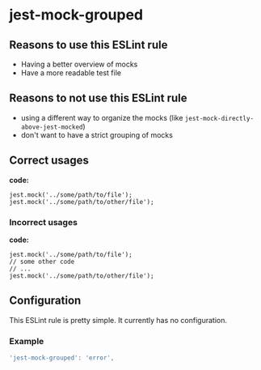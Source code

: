 # jest-mock-grouped

## Reasons to use this ESLint rule

* Having a better overview of mocks
* Have a more readable test file

## Reasons to not use this ESLint rule

* using a different way to organize the mocks (like `jest-mock-directly-above-jest-mocked`)
* don't want to have a strict grouping of mocks

## Correct usages


**code:**
```
jest.mock('../some/path/to/file');
jest.mock('../some/path/to/other/file');
```

### Incorrect usages

**code:**
```
jest.mock('../some/path/to/file');
// some other code
// ...
jest.mock('../some/path/to/other/file');
```

## Configuration

This ESLint rule is pretty simple. It currently has no configuration.

### Example

```js
'jest-mock-grouped': 'error',
```
